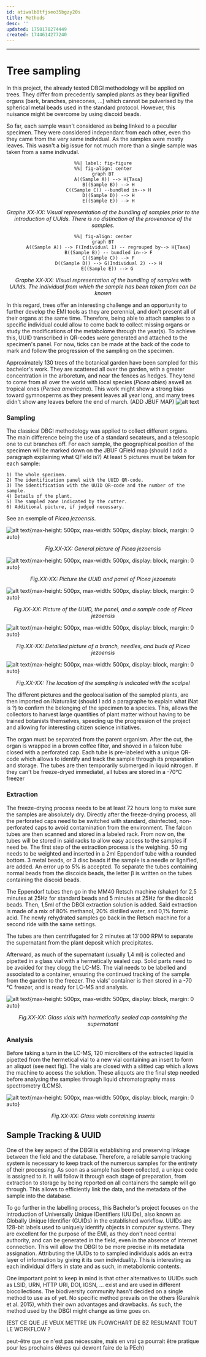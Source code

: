 ```yaml
---
id: atiwalb8tfjseo35bgzy20s
title: Methods
desc: ''
updated: 1750170274449
created: 1744614277240
---
```

---
# Tree sampling
In this project, the already tested DBGI methodology will be applied on trees. They differ from precedently sampled plants as they bear lignified organs (bark, branches, pinecones, ...) which cannot be pulverised by the spherical metal beads used in the standard protocol. However, this nuisance might be overcome by using discoid beads.

So far, each sample wasn't considered as being linked to a peculiar specimen. They were considered independant from each other, even tho they came from the very same individual. As the samples were mostly leaves. This wasn't a big issue for not much more than a single sample was taken from a same indivudal.

<center>

```mermaid
%%| label: fig-figure
%%| fig-align: center
graph BT
    A((Sample A)) --> H{Taxa}
    B((Sample B)) --> H
    C((Sample C)) --bundled in--> H
    D((Sample D)) --> H
    E((Sample E)) --> H

```
</center>

_<center>Graphe XX-XX: Visual representation of the bundling of samples prior to the introduction of UUIds. There is no distinction of the provenance of the samples.</center>_

<center>

```mermaid
%%| fig-align: center
graph BT
    A((Sample A)) --> F(Individual 1) -- regrouped by--> H{Taxa}
    B((Sample B)) -- bundled in--> F
    C((Sample C)) --> F
    D((Sample D)) --> G(Individual 2) --> H
    E((Sample E)) --> G 
```

</center>

_<center>Graphe XX-XX: Visual representation of the bundling of samples with UUIds. The individual from which the sample has been taken from can be known</center>_

In this regard, trees offer an interesting challenge and an opportunity to further develop the EMI tools as they are perennial, and don't present all of their organs at the same time. Therefore, being able to attach samples to a specific individual could allow to come back to collect missing organs or study the modifications of the metabolome through the year(s).
To achieve this, UUID transcribed in QR-codes were generated and attached to the specimen's panel. For now, ticks can be made at the back of the code to mark and follow the progression of the sampling on the specimen.


Approximately 130 trees of the botanical garden have been sampled for this bachelor's work. They are scattered all over the garden, with a greater concentration in the arboretum, and near the fences as hedges. They tend to come from all over the world with local species (_Picea abies_) aswell as tropical ones (_Persea americana_). This work might show a strong bias toward gymnosperms as they present leaves all year long, and many trees didn't show any leaves before the end of march.
(ADD JBUF MAP)
![alt text](CarteJBUF.PNG)


### Sampling

  The classical DBGI methodology was applied to collect different organs. The main difference being the use of a standard secateurs, and a telescopic one to cut branches off.
  For each sample, the geographical position of the specimen will be marked down on the JBUF QField map (should I add a paragraph explaining what QField is?)
  At least 5 pictures must be taken for each sample:

    1) The whole specimen.
    2) The identification panel with the UUID QR-code.
    3) The identification with the UUID QR-code and the number of the sample.
    4) Details of the plant.
    5) The sampled zone indicated by the cutter.
    6) Additional picture, if judged necessary.
  See an exemple of _Picea jezoensis_.
 
   ![alt text](General.jpg){max-height: 500px, max-width: 500px, display: block, margin: 0 auto}
   _<center>Fig.XX-XX: General picture of Picea jezoensis</center>_

  ![alt text](Picea_jezoensis_UUID.jpg){max-height: 500px, max-width: 500px, display: block, margin: 0 auto}
  _<center>Fig.XX-XX: Picture the UUID and panel of Picea jezoensis</center>_

  ![alt text](Picea_jezoensis_UUID+Falcon.jpg){max-height: 500px, max-width: 500px, display: block, margin: 0 auto}
  _<center>Fig.XX-XX: Picture of the UUID, the panel, and a sample code of Picea jezoensis</center>_

  ![alt text](Picea_jezoensis_details.jpg){max-height: 500px, max-width: 500px, display: block, margin: 0 auto}
 _<center>Fig.XX-XX: Detailled picture of a branch, needles, and buds of Picea jezoensis</center>_

  ![alt text](Picea_jezoensis_Cut.jpg){max-height: 500px, max-width: 500px, display: block, margin: 0 auto}
  _<center>Fig.XX-XX: The location of the sampling is indicated with the scalpel</center>_

  The different pictures and the geolocalisation of the sampled plants, are then imported on iNaturalist (should I add a paragraphe to explain what iNat is ?) to confirm the belonging of the specimen to a species. This, allows the collectors to harvest large quantities of plant matter without having to be trained botanists themselves, speeding up the progression of the project and allowing for interesting citizen science initiatives.
  
  The organ must be separated from the parent organism. After the cut, the organ is wrapped in a brown coffee filter, and shoved in a falcon tube closed with a perforated cap. Each tube is pre-labeled with a unique QR-code which allows to identify and track the sample through its preparation and storage.
  The tubes are then temporarily submerged in liquid nitrogen.
  If they can't be freeze-dryed immediatel, all tubes are stored in a -70°C freezer

  ### Extraction 

  The freeze-drying process needs to be at least 72 hours long to make sure the samples are absolutely dry. 
  Directly after the freeze-drying process, all the perforated caps need to be switched with standard, disinfected, non-perforated caps to avoid contamination from the environment. The falcon tubes are then scanned and stored in a labeled rack. From now on, the tubes will be stored in said racks to allow easy access to the samples if need be.
  The first step of the extraction process is the weighing. 50 mg needs to be weighted and inserted in a 2ml Eppendorf tube with a rounded bottom. 3 metal beads, or 3 disc beads if the sample is a needle or lignified, are added. An error up to 5% is accepted. To separate the tubes containing  normal beads from the discoids beads, the letter β is written on the tubes containing the discoid beads.

  The Eppendorf tubes then go in the MM40 Retsch machine (shaker) for 2.5 minutes at 25Hz for standard beads and 5 minutes at 25Hz for the discoid beads. Then, 1,5ml of the DBGI extraction solution is added. Said extraction is made of a mix of 80% methanol, 20% distilled water, and 0,1% formic acid. The newly rehydrated samples go back in the Retsch machine for a second ride with the same settings.
  
  The tubes are then centrifugated for 2 minutes at 13'000 RPM to separate the supernatant from the plant deposit which precipitates.

  Afterward, as much of the supernatant (usually 1,4 ml) is collected and pipetted in a glass vial with a hermetically sealed cap. Solid parts need to be avoided for they clogg the LC-MS.
  The vial needs to be labelled and associated to a container, ensuring the continued tracking of the sample from the garden to the freezer.
  The vials' container is then stored in a -70	°C freezer, and is ready for LC-MS and analysis.

  ![alt text](Extrac_RedCap.jfif){max-height: 500px, max-width: 500px, display: block, margin: 0 auto}
  _<center>Fig.XX-XX: Glass vials with hermetically sealed cap containing the supernatant</center>_


  ### Analysis

 Before taking a turn in the LC-MS, 120 microliters of the extracted liquid is pipetted from the hermetical vial to a new vial containing an insert to form an aliquot (see next fig). The vials are closed with a slitted cap which allows the machine to access the solution. These aliquots are the final step needed before analysing the samples through liquid chromatography mass spectrometry (LCMS).
  
  ![alt text](Extrac_WhiteCap.jfif){max-height: 500px, max-width: 500px, display: block, margin: 0 auto}
  
  _<center>Fig.XX-XX: Glass vials containing inserts</center>_

  ## Sample Tracking & UUID
One of the key aspect of the DBGI is establishing and preserving linkage between the field and the database. Therefore, a reliable sample tracking system is necessary to keep track of the numerous samples for the entirety of their processing. As soon as a sample has been collected, a unique code is assigned to it. It will follow it through each stage of preparation, from extraction to storage by being reported on all containers the sample will go through. This allows to efficiently link the data, and the metadata of the sample into the database.

To go further in the labelling process, this Bachelor's project focuses on the introduction of Universally Unique IDentifiers (UUIDs), also known as Globally Unique Identifier (GUIDs) in the established workflow. UUIDs are 128-bit labels used to uniquely identify objects in computer systems. They are excellent for the purpose of the EMI, as they don't need central authority, and can be generated in the field, even in the absence of internet connection.
This will allow the DBGI to be more precise in its metadata assignation. Attributing the UUIDs to to sampled individuals adds an extra layer of information by giving it its own individuality. This is interesting as each individual differs in state and as such, in metabolomic contents.

One important point to keep in mind is that other alternatives to UUIDs such as LSID, URN, HTTP URI, DOI, IGSN, ... exist and are used in different biocollections. The biodiversity community hasn't decided on a single method to use as of yet. No specific method prevails on the others (Guralnik et al. 2015), whith their own advantages and drawbacks.
As such, the method used by the DBGI might change as time goes on.

(EST CE QUE JE VEUX METTRE UN FLOWCHART DE BZ RESUMANT TOUT LE WORKFLOW ?

peut-être que ce n'est pas nécessaire, mais en vrai ça pourrait être pratique pour les prochains élèves qui devront faire de la PEch)